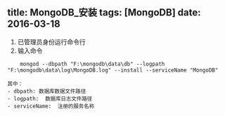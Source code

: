 title: MongoDB_安装
tags: [MongoDB]
date: 2016-03-18
---

1. 已管理员身份运行命令行
2. 输入命令
<!-- more -->
		mongod --dbpath "F:\mongodb\data\db" --logpath "F:\mongodb\data\log\MongoDB.log" --install --serviceName "MongoDB"

	其中：
	- dbpath: 数据库数据文件路径
	- logpath:	数据库日志文件路径
	- serviceName:	注册的服务名称
